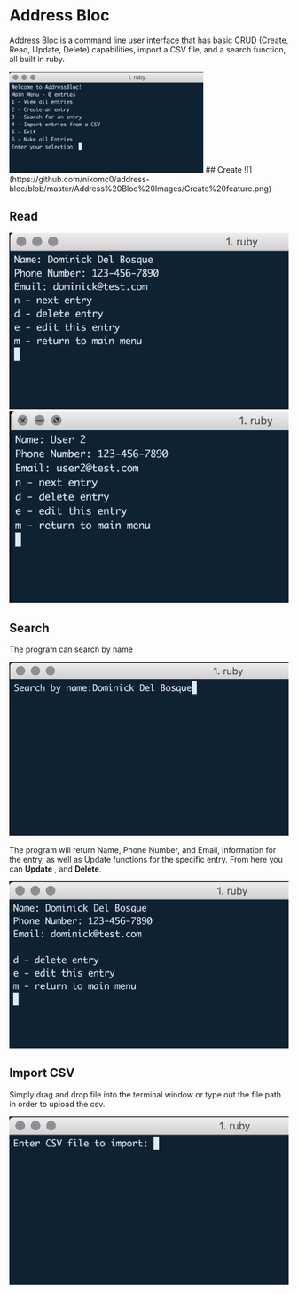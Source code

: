 # Address Bloc
Address Bloc is a command line user interface that has basic CRUD (Create, Read, Update, Delete) capabilities, import a CSV file, and a search function, all built in ruby.

<img src="https://github.com/nikomc0/address-bloc/blob/master/Address%20Bloc%20Images/Main%20Menu.png" width=350>
## Create
![](https://github.com/nikomc0/address-bloc/blob/master/Address%20Bloc%20Images/Create%20feature.png)

## Read
![](https://github.com/nikomc0/address-bloc/blob/master/Address%20Bloc%20Images/Read%20feature%201.png)
![](https://github.com/nikomc0/address-bloc/blob/master/Address%20Bloc%20Images/Read%20feature%202.png)

## Search
The program can search by name

![](https://github.com/nikomc0/address-bloc/blob/master/Address%20Bloc%20Images/Search%20feature.png)

The program will return Name, Phone Number, and Email, information for the entry, as well as Update functions for the specific entry. From here you can **Update** , and **Delete**.

![](https://github.com/nikomc0/address-bloc/blob/master/Address%20Bloc%20Images/Search%20results.png)

## Import CSV
Simply drag and drop file into the terminal window or type out the file path in order to upload the csv.

![](https://github.com/nikomc0/address-bloc/blob/master/Address%20Bloc%20Images/import_csv.png)
